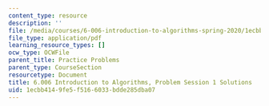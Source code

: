 ```yaml
---
content_type: resource
description: ''
file: /media/courses/6-006-introduction-to-algorithms-spring-2020/1ecbb4149fe5f5166033bdde285dba07_MIT6_006S20_prob1sol.pdf
file_type: application/pdf
learning_resource_types: []
ocw_type: OCWFile
parent_title: Practice Problems
parent_type: CourseSection
resourcetype: Document
title: 6.006 Introduction to Algorithms, Problem Session 1 Solutions
uid: 1ecbb414-9fe5-f516-6033-bdde285dba07
---
```


